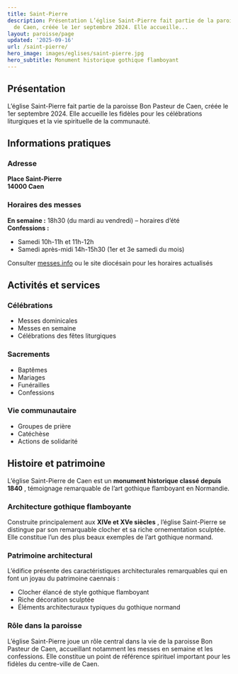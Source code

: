 ```yaml
---
title: Saint-Pierre
description: Présentation L’église Saint-Pierre fait partie de la paroisse Bon Pasteur
  de Caen, créée le 1er septembre 2024. Elle accueille...
layout: paroisse/page
updated: '2025-09-16'
url: /saint-pierre/
hero_image: images/eglises/saint-pierre.jpg
hero_subtitle: Monument historique gothique flamboyant
---
```


## Présentation

L’église Saint-Pierre fait partie de la paroisse Bon Pasteur de Caen, créée le 1er septembre 2024. Elle accueille les fidèles pour les célébrations liturgiques et la vie spirituelle de la communauté.

## Informations pratiques

### Adresse

**Place Saint-Pierre**  
**14000 Caen**

### Horaires des messes

**En semaine :** 18h30 (du mardi au vendredi) – horaires d’été  
**Confessions :**

  * Samedi 10h-11h et 11h-12h
  * Samedi après-midi 14h-15h30 (1er et 3e samedi du mois)

Consulter [messes.info](https://messes.info) ou le site diocésain pour les horaires actualisés

## Activités et services

### Célébrations

  * Messes dominicales
  * Messes en semaine
  * Célébrations des fêtes liturgiques

### Sacrements

  * Baptêmes
  * Mariages
  * Funérailles
  * Confessions

### Vie communautaire

  * Groupes de prière
  * Catéchèse
  * Actions de solidarité

## Histoire et patrimoine

L’église Saint-Pierre de Caen est un **monument historique classé depuis 1840** , témoignage remarquable de l’art gothique flamboyant en Normandie.

### Architecture gothique flamboyante

Construite principalement aux **XIVe et XVe siècles** , l’église Saint-Pierre se distingue par son remarquable clocher et sa riche ornementation sculptée. Elle constitue l’un des plus beaux exemples de l’art gothique normand.

### Patrimoine architectural

L’édifice présente des caractéristiques architecturales remarquables qui en font un joyau du patrimoine caennais :

  * Clocher élancé de style gothique flamboyant
  * Riche décoration sculptée
  * Éléments architecturaux typiques du gothique normand

### Rôle dans la paroisse

L’église Saint-Pierre joue un rôle central dans la vie de la paroisse Bon Pasteur de Caen, accueillant notamment les messes en semaine et les confessions. Elle constitue un point de référence spirituel important pour les fidèles du centre-ville de Caen.
